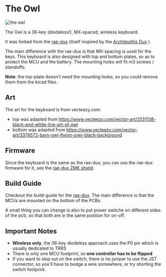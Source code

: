 # The Owl

![the owl](images/owl_cover.jpg)

The Owl is a 36-key (diodeless!), MX-spaced, wireless keyboard.

It was forked from the [rae-dux](https://github.com/andrewjrae/rae-dux) (itself inspired by the [Architeuthis Dux](https://github.com/tapioki/cephalopoda/tree/main/Architeuthis%20dux) ).

The main difference with the rae-dux is that MX-spacing is used for the keys. This keyboard is also designed with top and bottom plates, so as to protect the MCU and the battery. The mounting holes will fit m3 screws / standoffs.

**Note**: the top-plate doesn't need the mounting holes, so you could remove them from the kicad files.

## Art

The art for the keyboard is from vecteezy.com:
 - top was adapted from https://www.vecteezy.com/vector-art/2531138-black-and-white-line-art-of-owl
 - bottom was adapted from https://www.vecteezy.com/vector-art/3378572-barn-owl-flying-over-black-background

## Firmware

Since the keyboard is the same as the rae-dux, you can use the rae-dux firmware for it, see the [rae-dux ZMK shield](https://github.com/andrewjrae/zmk-config/tree/development/config/boards/shields/rae_dux).

## Build Guide

Checkout the build-guide for the [rae-dux](https://www.tzcl.me/blog/rae-dux). The main difference is that the MCUs are mounted on the bottom of the PCBs.

A small thing you can change is also to put power switche on different sides of the pcb, so that both are in the same position for on-off.

## Important Notes
- **Wireless only**, the 36-key diodeless approach uses the P0 pin which is usually dedicated to TRRS
- There is only one MCU footprint, so **one controller has to be flipped**
- If you want to skip out on the switch, there is no jumper to use the JST
  connector, so you'll have to bodge a wire somewhere, or try shorting the
  switch footprint.
